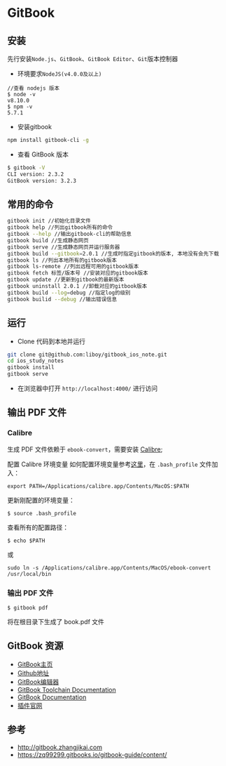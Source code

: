 # GitBook

## 安装
先行安装`Node.js`、`GitBook`、`GitBook Editor`、`Git`版本控制器
- 环境要求`NodeJS(v4.0.0及以上)`
```
//查看 nodejs 版本
$ node -v
v8.10.0
$ npm -v
5.7.1
```
- 安装gitbook
```bash
npm install gitbook-cli -g
```
- 查看 GitBook 版本
```bash
$ gitbook -V
CLI version: 2.3.2
GitBook version: 3.2.3
```

## 常用的命令

```bash
gitbook init //初始化目录文件
gitbook help //列出gitbook所有的命令
gitbook --help //输出gitbook-cli的帮助信息
gitbook build //生成静态网页
gitbook serve //生成静态网页并运行服务器
gitbook build --gitbook=2.0.1 //生成时指定gitbook的版本, 本地没有会先下载
gitbook ls //列出本地所有的gitbook版本
gitbook ls-remote //列出远程可用的gitbook版本
gitbook fetch 标签/版本号 //安装对应的gitbook版本
gitbook update //更新到gitbook的最新版本
gitbook uninstall 2.0.1 //卸载对应的gitbook版本
gitbook build --log=debug //指定log的级别
gitbook builid --debug //输出错误信息
```

## 运行
* Clone 代码到本地并运行
```bash
git clone git@github.com:liboy/gitbook_ios_note.git
cd ios_study_notes
gitbook install
gitbook serve
```
* 在浏览器中打开 `http://localhost:4000/` 进行访问

## 输出 PDF 文件
### Calibre
生成 PDF 文件依赖于 `ebook-convert`，需要安装 [Calibre](https://calibre-ebook.com/);

配置 Calibre 环境变量
如何配置环境变量参考[这里](http://wuxiaolong.me/2017/07/19/mac-adb-gradlew/)，在 `.bash_profile` 文件加入：
```
export PATH=/Applications/calibre.app/Contents/MacOS:$PATH
```
更新刚配置的环境变量：
```
$ source .bash_profile
```
查看所有的配置路径：
```
$ echo $PATH
```
或
```
sudo ln -s /Applications/calibre.app/Contents/MacOS/ebook-convert /usr/local/bin
```
### 输出 PDF 文件
```
$ gitbook pdf
```
将在根目录下生成了 book.pdf 文件


## GitBook 资源

* [GitBook主页](https://www.gitbook.com/)
* [Github地址](https://github.com/GitbookIO/)
* [GitBook编辑器](https://www.gitbook.com/editor/osx)
* [GitBook Toolchain Documentation](http://toolchain.gitbook.com/)
* [GitBook Documentation](http://help.gitbook.com/)
* [插件官网](https://plugins.gitbook.com/)

## 参考
* http://gitbook.zhangjikai.com
* https://zq99299.gitbooks.io/gitbook-guide/content/
